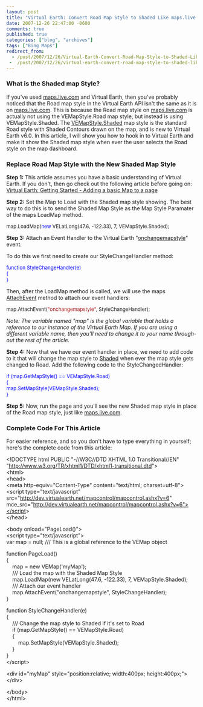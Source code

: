 ```yaml
---
layout: post
title: "Virtual Earth: Convert Road Map Style to Shaded Like maps.live.com does"
date: 2007-12-26 22:47:00 -0600
comments: true
published: true
categories: ["blog", "archives"]
tags: ["Bing Maps"]
redirect_from: 
  - /post/2007/12/26/Virtual-Earth-Convert-Road-Map-Style-to-Shaded-Like-mapslivecom-does
 -  /post/2007/12/26/virtual-earth-convert-road-map-style-to-shaded-like-mapslivecom-does
---
```

<!-- more -->
<h3>What is the Shaded map Style?</h3>
<p>
If you&#39;ve used <a href="http://maps.live.com/">maps.live.com</a> and Virtual Earth, then you&#39;ve probably noticed that the Road map style in the Virtual Earth API isn&#39;t the same as it is on <a href="http://maps.live.com/">maps.live.com</a>. This is because the&nbsp;Road map style on <a href="http://maps.live.com/">maps.live.com</a> is actually not using the VEMapStyle.Road map style, but instead is using VEMapStyle.Shaded. The <a href="http://msdn2.microsoft.com/en-us/library/bb412515.aspx">VEMapStyle.Shaded</a> map style is the standard Road style with Shaded Contours drawn on the map, and is new to Virtual Earth v6.0. In this article, I will show you how to hook in to Virtual Earth and make it show the Shaded map style when ever the user selects the Road style on the map dashboard.
</p>
<h3>Replace Road Map Style with the New Shaded Map&nbsp;Style</h3>
<p>
<strong>Step 1:</strong> This article assumes you have a basic understanding of Virtual Earth. If you don&#39;t, then go check out the following article before going on: <a href="/Blog/Post.aspx?PostID=1435">Virtual Earth: Getting Started - Adding a basic Map to a page</a>
</p>
<p>
<strong>Step 2:</strong> Set the Map to Load with the Shaded map style showing. The best way to do this is to send the Shaded Map Style as the Map Style Paramater of the maps LoadMap method.
</p>
<font size="2">
<p>
map.LoadMap(<font size="2" color="#0000ff">new</font><font size="2"> VELatLong(47.6, -122.33), 7, VEMapStyle.Shaded);</font>
</p>
</font>
<p>
<strong>Step 3: </strong>Attach an Event Handler to the Virtual Earth &quot;<a href="http://msdn2.microsoft.com/en-us/library/bb429617.aspx">onchangemapstyle</a>&quot; event.
</p>
<p>
To do this we first need to create our StyleChangeHandler method:
</p>
<font size="2" color="#0000ff">
<p>
function<font size="2"> StyleChangeHandler(e)<br />
{<br />
}</font>
</p>
</font>
<p>
Then, after the LoadMap method is called, we will use the maps <a href="http://msdn2.microsoft.com/en-us/library/bb412496.aspx">AttachEvent</a> method to attach our event handlers:
</p>
<font size="2">
<p>
map.AttachEvent(<font size="2" color="#a31515">&quot;onchangemapstyle&quot;</font><font size="2">, StyleChangeHandler);</font>
</p>
</font>
<p>
<em>Note: The variable named &quot;map&quot; is the global variable that holds a reference to our instance of the Virtual Earth Map. If you are using a different variable name, then you&#39;ll need to change it to your name through-out the rest of the article.</em>
</p>
<p>
<strong>Step 4:</strong> Now that we have our event handler in place, we need to add code to it that will change the map style to <a href="http://msdn2.microsoft.com/en-us/library/bb412515.aspx">Shaded</a> when ever the map style gets changed to Road. Add the following code to the StyleChangedHandler:
</p>
<font size="2" color="#0000ff">
<p>
if<font size="2"> (map.GetMapStyle() == VEMapStyle.Road)<br />
{<br />
map.SetMapStyle(VEMapStyle.Shaded);<br />
}</font>
</p>
</font>
<p>
<strong>Step 5:</strong> Now, run the page and you&#39;ll see the new Shaded map style in place of the Road map style, just like <a href="http://maps.live.com/">maps.live.com</a>.
</p>
<h3>Complete Code For This Article</h3>
<p>
For easier reference, and so you don&#39;t have to type everything in yourself; here&#39;s the complete code from this article:
</p>
<p>
&lt;!DOCTYPE html PUBLIC &quot;-//W3C//DTD XHTML 1.0 Transitional//EN&quot; &quot;<a href="http://www.w3.org/TR/xhtml1/DTD/xhtml1-transitional.dtd">http://www.w3.org/TR/xhtml1/DTD/xhtml1-transitional.dtd</a>&quot;&gt;<br />
&lt;html&gt;<br />
&lt;head&gt;<br />
&lt;meta http-equiv=&quot;Content-Type&quot; content=&quot;text/html; charset=utf-8&quot;&gt;<br />
&lt;script type=&quot;text/javascript&quot; src=&quot;<a href="http://dev.virtualearth.net/mapcontrol/mapcontrol.ashx?v=6">http://dev.virtualearth.net/mapcontrol/mapcontrol.ashx?v=6</a>&quot; mce_src=&quot;<a href="http://dev.virtualearth.net/mapcontrol/mapcontrol.ashx?v=6&quot;&gt;&lt;/script">http://dev.virtualearth.net/mapcontrol/mapcontrol.ashx?v=6&quot;&gt;&lt;/script</a>&gt;<br />
&lt;/head&gt;
</p>
<p>
&lt;body onload=&quot;PageLoad()&quot;&gt;<br />
&lt;script type=&quot;text/javascript&quot;&gt;<br />
var map = null; /// This is a global reference to the VEMap object
</p>
<p>
function PageLoad()<br />
{<br />
&nbsp;&nbsp;&nbsp; map = new VEMap(&#39;myMap&#39;);<br />
&nbsp;&nbsp;&nbsp; /// Load the map with the Shaded Map Style<br />
&nbsp;&nbsp;&nbsp; map.LoadMap(new VELatLong(47.6, -122.33), 7, VEMapStyle.Shaded);<br />
&nbsp;&nbsp;&nbsp; /// Attach our event handler<br />
&nbsp;&nbsp;&nbsp; map.AttachEvent(&quot;onchangemapstyle&quot;, StyleChangeHandler);<br />
}
</p>
<p>
function StyleChangeHandler(e)<br />
{<br />
&nbsp;&nbsp;&nbsp; /// Change the map style to Shaded if it&#39;s set to Road<br />
&nbsp;&nbsp;&nbsp; if (map.GetMapStyle() == VEMapStyle.Road)<br />
&nbsp;&nbsp;&nbsp; {<br />
&nbsp;&nbsp;&nbsp;&nbsp;&nbsp;&nbsp;&nbsp; map.SetMapStyle(VEMapStyle.Shaded);<br />
&nbsp;&nbsp;&nbsp; }<br />
}<br />
&lt;/script&gt;
</p>
<p>
&lt;div id=&quot;myMap&quot; style=&quot;position:relative; width:400px; height:400px;&quot;&gt;&lt;/div&gt;
</p>
<p>
&lt;/body&gt;<br />
&lt;/html&gt;
</p>
